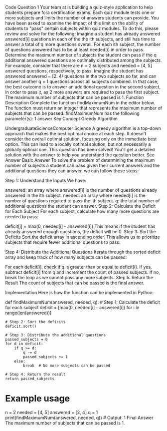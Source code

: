  Code Question 1 Your team at is building a quiz-style application to help students prepare fora certification exams. Each quiz module tests one or more subjects and limits the number of answers students can provide. You have been asked to examine the impact of this limit on the ability of students to "pass" certain subjects within quiz modules. To do this, please review and solve for the following: Imagine a student has already answered answered[i] questions in each of the the ith subjects, and still has time to answer a total of q more questions overall. For each ith subject, the number of questions answered has to be at least needed[i] in order to pass. Determine the maximum number of subjects the student can pass if the q additional answered questions are optimally distributed among the subjects. For example, consider that there are n = 2 subjects and needed = [4, 5] answered questions, respectively, to pass. Imagine the student has answered answered = [2. 4/ questions in the two subjects so far, and can answer another q = 1 questions across all subjects combined. In that case, the best outcome is to answer an additional question in the second subject, in order to pass it, as 2 more answers are required to pass the first subject. The maximum number of subjects that can be passed is 1. Function Description Complete the function findMaximumNum in the editor below. The function must return an integer that represents the maximum number of subjects that can be passed. findMaximumNum has the following parameter(s):
1 answer
Key Concept
Greedy Algorithm

UndergraduateScienceComputer Science
A greedy algorithm is a top-down approach that makes the best optimal choice at each step. It doesn't consider the overall optimal solution, focusing only on the immediate best option. This can lead to a locally optimal solution, but not necessarily a globally optimal one.
This question has been solved!
You'll get a detailed solution with the answer to help you understand the question better.
See Answer
Basic Answer
To solve the problem of determining the maximum number of subjects a student can pass given their current answers and the additional questions they can answer, we can follow these steps:

Step 1: Understand the Inputs
We have:

answered: an array where answered[i] is the number of questions already answered in the ith subject.
needed: an array where needed[i] is the number of questions required to pass the ith subject.
q: the total number of additional questions the student can answer.
Step 2: Calculate the Deficit for Each Subject
For each subject, calculate how many more questions are needed to pass:

deficit[i] = max(0, needed[i] - answered[i]) This means if the student has already answered enough questions, the deficit will be 0.
Step 3: Sort the Deficits
Sort the deficit array in ascending order. This allows us to prioritize subjects that require fewer additional questions to pass.

Step 4: Distribute the Additional Questions
Iterate through the sorted deficit array and keep track of how many subjects can be passed:

For each deficit[i], check if q is greater than or equal to deficit[i].
If yes, subtract deficit[i] from q and increment the count of passed subjects.
If no, break the loop as we cannot pass any more subjects.
Step 5: Return the Result
The count of subjects that can be passed is the final answer.

Implementation
Here is how the function can be implemented in Python:

def findMaximumNum(answered, needed, q):
    # Step 1: Calculate the deficit for each subject
    deficit = [max(0, needed[i] - answered[i]) for i in range(len(answered))]
    
    # Step 2: Sort the deficits
    deficit.sort()
    
    # Step 3: Distribute the additional questions
    passed_subjects = 0
    for d in deficit:
        if q >= d:
            q -= d
            passed_subjects += 1
        else:
            break  # No more subjects can be passed
    
    # Step 4: Return the result
    return passed_subjects

# Example usage
n = 2
needed = [4, 5]
answered = [2, 4]
q = 1
print(findMaximumNum(answered, needed, q))  # Output: 1
Final Answer
The maximum number of subjects that can be passed is 1.